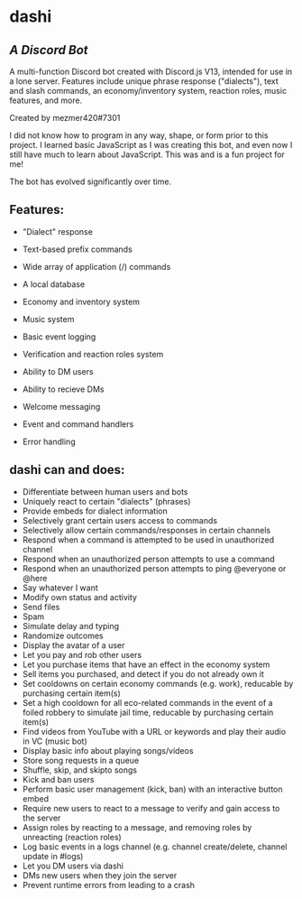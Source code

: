 # dashi
## _A Discord Bot_

A multi-function Discord bot created with Discord.js V13, intended for use in a lone server. Features include unique phrase response ("dialects"), text and slash commands, an economy/inventory system, reaction roles, music features, and more.

Created by mezmer420#7301

I did not know how to program in any way, shape, or form prior to this project. I learned basic JavaScript as I was creating this bot, and even now I still have much to learn about JavaScript. This was and is a fun project for me!

The bot has evolved significantly over time.

## Features:

- "Dialect" response
- Text-based prefix commands
- Wide array of application (/) commands
- A local database
- Economy and inventory system
- Music system
- Basic event logging
- Verification and reaction roles system
- Ability to DM users
- Ability to recieve DMs
- Welcome messaging

- Event and command handlers
- Error handling

## dashi can and does:

- Differentiate between human users and bots
- Uniquely react to certain "dialects" (phrases)
- Provide embeds for dialect information
- Selectively grant certain users access to commands
- Selectively allow certain commands/responses in certain channels
- Respond when a command is attempted to be used in unauthorized channel
- Respond when an unauthorized person attempts to use a command
- Respond when an unauthorized person attempts to ping @everyone or @here
- Say whatever I want
- Modify own status and activity
- Send files
- Spam
- Simulate delay and typing
- Randomize outcomes
- Display the avatar of a user
- Let you pay and rob other users
- Let you purchase items that have an effect in the economy system
- Sell items you purchased, and detect if you do not already own it
- Set cooldowns on certain economy commands (e.g. work), reducable by purchasing certain item(s)
- Set a high cooldown for all eco-related commands in the event of a foiled robbery to simulate jail time, reducable by purchasing certain item(s)
- Find videos from YouTube with a URL or keywords and play their audio in VC (music bot)
- Display basic info about playing songs/videos
- Store song requests in a queue
- Shuffle, skip, and skipto songs
- Kick and ban users
- Perform basic user management (kick, ban) with an interactive button embed
- Require new users to react to a message to verify and gain access to the server
- Assign roles by reacting to a message, and removing roles by unreacting (reaction roles)
- Log basic events in a logs channel (e.g. channel create/delete, channel update in #logs)
- Let you DM users via dashi
- DMs new users when they join the server
- Prevent runtime errors from leading to a crash
